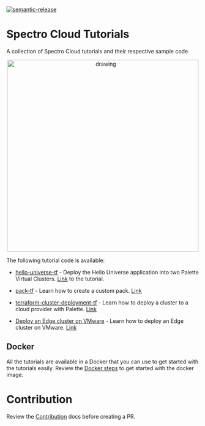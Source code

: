 [![semantic-release](https://img.shields.io/badge/%20%20%F0%9F%93%A6%F0%9F%9A%80-semantic--release-e10079.svg)](https://github.com/semantic-release/semantic-release)

# Spectro Cloud Tutorials
A collection of Spectro Cloud tutorials and their respective sample code.

<p align="center">
  <img src="/static/img/spectro-wizard.png" alt="drawing" width="500"/>
</p>


The following tutorial code is available:
- [hello-universe-tf](./terraform/hello-universe-tf/README.md) - Deploy the Hello Universe application into two Palette Virtual Clusters. [Link](https://docs.spectrocloud.com/devx/apps/deploy-app) to the tutorial.

- [pack-tf](./terraform/pack-tf/README.md) - Learn how to create a custom pack. [Link](https://docs.spectrocloud.com/registries-and-packs/deploy-pack)

- [terraform-cluster-deployment-tf](./terraform/iaas-cluster-deployment-tf/README.md) - Learn how to deploy a cluster to a cloud provider with Palette. [Link](https://docs.spectrocloud.com/clusters/public-cloud/deploy-k8s-cluster)

- [Deploy an Edge cluster on VMware](./edge/vmware/README.md) - Learn how to deploy an Edge cluster on VMware. [Link](https://docs.spectrocloud.com/clusters/edge/site-deployment/deploy-cluster)

## Docker

All the tutorials are available in a Docker that you can use to get started with the tutorials easily. 
Review the [Docker steps](./docs/docker.md) to get started with the docker image.

# Contribution

Review the [Contribution](./docs/CONTRIBUTION.md) docs before creating a PR.
